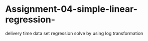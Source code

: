 # Assignment-04-simple-linear-regression-
delivery time data set regression solve by using log transformation
